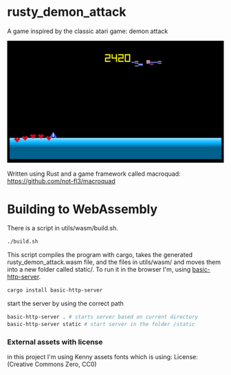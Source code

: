 # rusty_demon_attack
A game inspired by the classic atari game: demon attack

![](about/game_preview.gif)

Written using Rust and a game framework called macroquad: https://github.com/not-fl3/macroquad

# Building to WebAssembly
There is a script in utils/wasm/build.sh.
```bash
./build.sh
```
This script compiles the program with cargo, takes the generated rusty_demon_attack.wasm file, and the files in utils/wasm/ and
moves them into a new folder called static/.
To run it in the browser I'm, using [basic-http-server](https://crates.io/crates/basic-http-server).
```bash
cargo install basic-http-server
```
start the server by using the correct path
```bash
basic-http-server . # starts server based on current directory
basic-http-server static # start server in the folder /static
```


### External assets with license
in this project I'm using Kenny assets fonts which is using:
License: (Creative Commons Zero, CC0)
